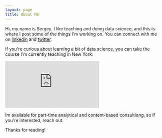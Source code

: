 ```yaml
---
layout: page
title: About Me
---
```


Hi, my name is Sergey. I like teaching and doing data science, and this is where I post some of the things I'm working on. You can connect with me on [linkedin](https://www.linkedin.com/in/sergeyfogelson) and [twitter](https://twitter.com/sergeyfogelson).

If you're curious about learning a bit of data science, you can take the course I'm currently teaching in New York:
<div>
	<iframe src="https://player.vimeo.com/video/157347764" frameborder="0" webkitallowfullscreen mozallowfullscreen allowfullscreen>
	</iframe>
</div>


Im available for part-time analytical and content-based consultiong, so if you're interested, reach out.

Thanks for reading!
